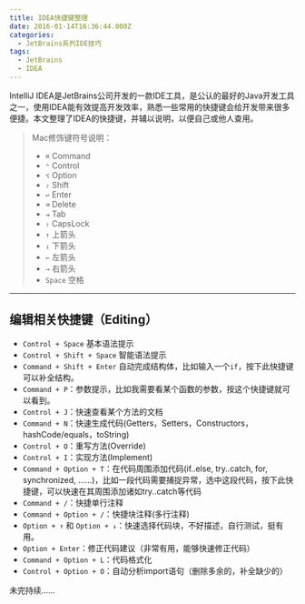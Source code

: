 ```yaml
---
title: IDEA快捷键整理
date: 2016-01-14T16:36:44.000Z
categories:
  - JetBrains系列IDE技巧
tags:
  - JetBrains
  - IDEA
---
```


IntelliJ IDEA是JetBrains公司开发的一款IDE工具，是公认的最好的Java开发工具之一，使用IDEA能有效提高开发效率，熟悉一些常用的快捷键会给开发带来很多便捷。本文整理了IDEA的快捷键，并辅以说明，以便自己或他人查用。 

<!-- more -->


> Mac修饰键符号说明：
>
> - `⌘` Command
> - `⌃` Control
> - `⌥` Option
> - `⇧` Shift
> - `↩`︎ Enter
> - `⌫` Delete
> - `⇥` Tab
> - `⇪` CapsLock
> - `↑` 上箭头
> - `↓` 下箭头
> - `←` 左箭头
> - `→` 右箭头
> - `Space` 空格

--------------------------------------------------------------------------------

## 编辑相关快捷键（Editing）

- `Control + Space` 基本语法提示
- `Control + Shift + Space` 智能语法提示
- `Command + Shift + Enter︎` 自动完成结构体，比如输入一个`if`，按下此快捷键可以补全结构。
- `Command + P`：参数提示，比如我需要看某个函数的参数，按这个快捷键就可以看到。
- `Control + J`：快速查看某个方法的文档
- `Command + N`：快速生成代码(Getters，Setters，Constructors，hashCode/equals，toString)
- `Control + O`：重写方法(Override)
- `Control + I`：实现方法(Implement)
- `Command + Option + T`：在代码周围添加代码(if..else, try..catch, for, synchronized, ......)，比如一段代码需要捕捉异常，选中这段代码，按下此快捷键，可以快速在其周围添加诸如try..catch等代码
- `Command + /`：快捷单行注释
- `Command + Option + /`：快捷块注释(多行注释)
- `Option + ↑` 和 `Option + ↓`：快速选择代码块，不好描述，自行测试，挺有用。
- `Option + Enter︎`：修正代码建议（非常有用，能够快速修正代码）
- `Command + Option + L`：代码格式化
- `Control + Option + O`：自动分析import语句（删除多余的，补全缺少的）

未完持续......
